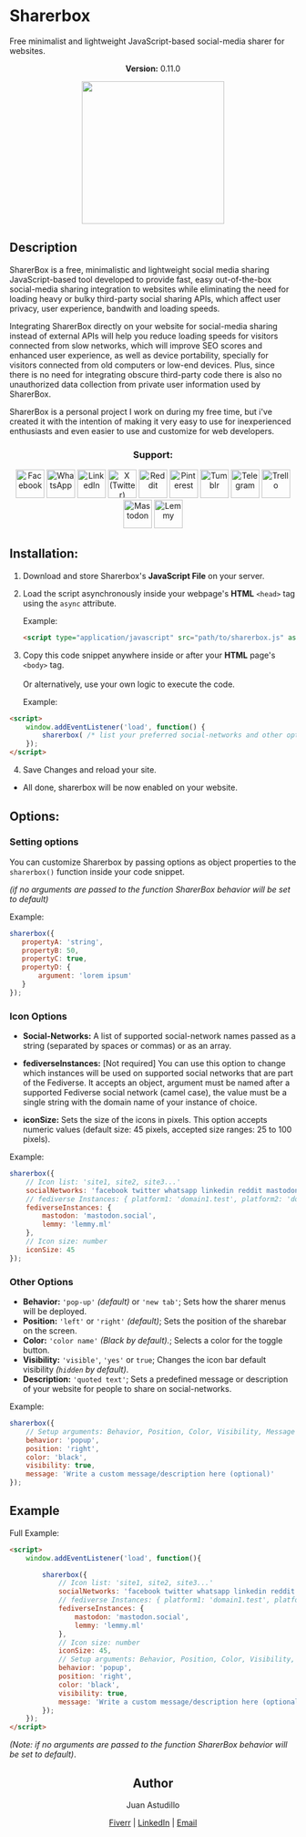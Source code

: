 # Sharerbox

Free minimalist and lightweight JavaScript-based social-media sharer for websites.
<p align="center"><b>Version:</b> <span id="sharerbox-semantic-version-number">0.11.0</span></p>
<p align="center"><a href="https://astudillojuanf.github.io/sharerbox/" target="_blank"><img height="250" src="https://astudillojuanf.github.io/sharerbox/images/cover/sharerbox.svg"></a></p>

## Description

 SharerBox is a free, minimalistic and lightweight social media sharing JavaScript-based tool developed to provide fast, easy out-of-the-box social-media sharing integration to websites while eliminating the need for loading heavy or bulky third-party social sharing APIs, which affect user privacy, user experience, bandwith and loading speeds.

  Integrating SharerBox directly on your website for social-media sharing instead of external APIs will help you reduce loading speeds for visitors connected from slow networks, which will improve SEO scores and enhanced user experience, as well as device portability, specially for visitors connected from old computers or low-end devices. Plus, since there is no need for integrating obscure third-party code there is also no unauthorized data collection from private user information used by SharerBox.

  SharerBox is a personal project I work on during my free time, but i've created it with the intention of making it very easy to use for inexperienced enthusiasts and even easier to use and customize for web developers.

<h3 align="center"><b>Support:</b></h3>

<p align="center">
	<img width="50px" height="50px" src="https://astudillojuanf.github.io/sharerbox/icons/facebook-logo.svg" title="Facebook" />
	<img width="50px" height="50px" src="https://astudillojuanf.github.io/sharerbox/icons/whatsapp-icon-soft-square.svg" title="WhatsApp" />
	<img width="50px" height="50px" src="https://astudillojuanf.github.io/sharerbox/icons/linkedin-logo.svg" title="LinkedIn" />
	<img width="50px" height="50px" src="https://astudillojuanf.github.io/sharerbox/icons/twitter-x-icon-soft-square.svg" title="X (Twitter)" />
	<img width="50px" height="50px" src="https://astudillojuanf.github.io/sharerbox/icons/reddit-icon-soft-square.svg" title="Reddit" />
	<img width="50px" height="50px" src="https://astudillojuanf.github.io/sharerbox/icons/pinterest-icon-soft-square.svg" title="Pinterest" />
	<img width="50px" height="50px" src="https://astudillojuanf.github.io/sharerbox/icons/tumblr-icon-soft-square.svg" title="Tumblr" />
	<img width="50px" height="50px" src="https://astudillojuanf.github.io/sharerbox/icons/telegram-icon-soft-square.svg" title="Telegram" />
	<img width="50px" height="50px" src="https://astudillojuanf.github.io/sharerbox/icons/trello-logo.svg" title="Trello" />
	<img width="50px" height="50px" src="https://astudillojuanf.github.io/sharerbox/icons/mastodon-icon-soft-square.svg" title="Mastodon" />
	<img width="50px" height="50px" src="https://astudillojuanf.github.io/sharerbox/icons/lemmy-icon-soft-square.svg" title="Lemmy" />
</p>

## Installation:

1. Download and store Sharerbox's **JavaScript File** on your server.

2. Load the script asynchronously inside your webpage's **HTML** `<head>` tag using the `async` attribute.

	Example:
	```html
	<script type="application/javascript" src="path/to/sharerbox.js" async></script>
	```

3. Copy this code snippet anywhere inside or after your **HTML** page's `<body>` tag.<br><br>Or alternatively, use your own logic to execute the code.

	Example:
```html
<script>
	window.addEventListener('load', function() {
		sharerbox( /* list your preferred social-networks and other options here, if blank options will be set to default */ );
	});
</script>
```
4. Save Changes and reload your site.

* All done, sharerbox will be now enabled on your website.

## Options:

### Setting options

You can customize Sharerbox by passing options as object properties to the `sharerbox()` function inside your code snippet.

*(if no arguments are passed to the function SharerBox behavior will be set to default)*

Example:
 ```javascript
 sharerbox({
	propertyA: 'string',
	propertyB: 50,
	propertyC: true,
	propertyD: {
		argument: 'lorem ipsum'
	}
});
```

### Icon Options

* **Social-Networks:** A list of supported social-network names passed as a string (separated by spaces or commas) or as an array.

* **fediverseInstances:** [Not required] You can use this option to change which instances will be used on supported social networks that are part of the Fediverse. It accepts an object, argument must be named after a supported Fediverse social network (camel case), the value must be a single string with the domain name of your instance of choice.

* **iconSize:** Sets the size of the icons in pixels. This option accepts numeric values (default size: 45 pixels, accepted size ranges: 25 to 100 pixels).

Example:
```javascript
sharerbox({
	// Icon list: 'site1, site2, site3...'
	socialNetworks: 'facebook twitter whatsapp linkedin reddit mastodon lemmy',
	// fediverse Instances: { platform1: 'domain1.test', platform2: 'domain2.test', /* ... */ }
	fediverseInstances: {
		mastodon: 'mastodon.social',
		lemmy: 'lemmy.ml'
	},
	// Icon size: number
	iconSize: 45
});
```

### Other Options

* **Behavior:** `'pop-up'` _(default)_ or `'new tab'`; Sets how the sharer menus will be deployed.
* **Position:** `'left'` or `'right'` _(default)_; Sets the position of the sharebar on the screen.
* **Color:** `'color name'` _(Black by default)._; Selects a color for the toggle button.
* **Visibility:** `'visible'`, `'yes'` or `true`; Changes the icon bar default visibility _(`hidden` by default)_.
* **Description:** `'quoted text'`; Sets a predefined message or description of your website for people to share on social-networks.

Example:
```javascript
sharerbox({
	// Setup arguments: Behavior, Position, Color, Visibility, Message
	behavior: 'popup',
	position: 'right',
	color: 'black',
	visibility: true,
	message: 'Write a custom message/description here (optional)'
});
```

## Example

Full Example:
```html
<script>
	window.addEventListener('load', function(){

		sharerbox({
			// Icon list: 'site1, site2, site3...'
			socialNetworks: 'facebook twitter whatsapp linkedin reddit mastodon lemmy',
			// fediverse Instances: { platform1: 'domain1.test', platform2: 'domain2.test', /* ... */ }
			fediverseInstances: {
				mastodon: 'mastodon.social',
				lemmy: 'lemmy.ml'
			},
			// Icon size: number
			iconSize: 45,
			// Setup arguments: Behavior, Position, Color, Visibility, Message
			behavior: 'popup',
			position: 'right',
			color: 'black',
			visibility: true,
			message: 'Write a custom message/description here (optional)'
		});
	});
</script>
```
_(Note: if no arguments are passed to the function SharerBox behavior will be set to default)_.

<h2 align="center">Author</h2>

<p align="center">Juan Astudillo</p>

<p align="center">
	<a rel="me" href="https://www.fiverr.com/astudillo_juan" target="_blank">Fiverr</a> | <a rel="me" href="https://www.linkedin.com/in/astudillojuanf/"  target="_blank">LinkedIn</a> | <a rel="me" href="mailto:astudillojuanfrancisco@gmail.com">Email</a>
</p>